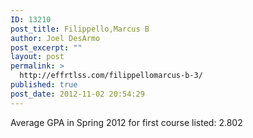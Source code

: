 ```yaml
---
ID: 13210
post_title: Filippello,Marcus B
author: Joel DesArmo
post_excerpt: ""
layout: post
permalink: >
  http://effrtlss.com/filippellomarcus-b-3/
published: true
post_date: 2012-11-02 20:54:29
---
```

<p>Average GPA in Spring 2012 for first course listed: 2.802</p>